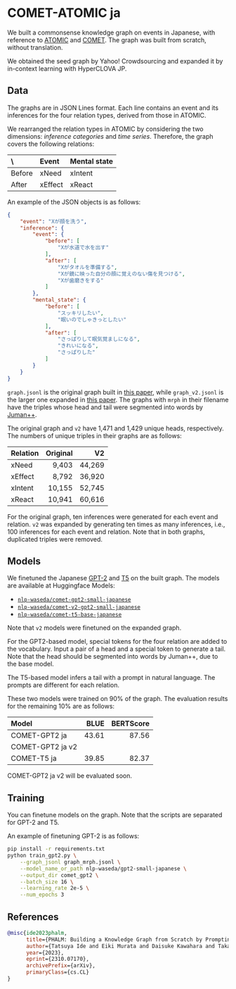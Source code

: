 # COMET-ATOMIC ja

We built a commonsense knowledge graph on events in Japanese, with reference to [ATOMIC](https://allenai.org/data/atomic) and [COMET](https://github.com/atcbosselut/comet-commonsense).
The graph was built from scratch, without translation.

We obtained the seed graph by Yahoo! Crowdsourcing and expanded it by in-context learning with HyperCLOVA JP.

## Data

The graphs are in JSON Lines format.
Each line contains an event and its inferences for the four relation types, derived from those in ATOMIC.

We rearranged the relation types in ATOMIC by considering the two dimensions: *inference categories* and *time series*.
Therefore, the graph covers the following relations:

| \\     | Event   | Mental state |
| :----- | :------ | :----------- |
| Before | xNeed   | xIntent      |
| After  | xEffect | xReact       |

An example of the JSON objects is as follows:

```json
{
    "event": "Xが顔を洗う",
    "inference": {
        "event": {
            "before": [
                "Xが水道で水を出す"
            ],
            "after": [
                "Xがタオルを準備する",
                "Xが鏡に映った自分の顔に覚えのない傷を見つける",
                "Xが歯磨きをする"
            ]
        },
        "mental_state": {
            "before": [
                "スッキリしたい", 
                "眠いのでしゃきっとしたい"
            ],
            "after": [
                "さっぱりして眠気覚ましになる",
                "きれいになる",
                "さっぱりした"
            ]
        }
    }
}
```

`graph.jsonl` is the original graph built in [this paper](https://www.anlp.jp/proceedings/annual_meeting/2023/pdf_dir/B2-5.pdf), while `graph_v2.jsonl` is the larger one expanded in [this paper](https://www.anlp.jp/proceedings/annual_meeting/2023/pdf_dir/B9-1.pdf).
The graphs with `mrph` in their filename have the triples whose head and tail were segmented into words by [Juman++](https://github.com/ku-nlp/jumanpp).

The original graph and `v2` have 1,471 and 1,429 unique heads, respectively.
The numbers of unique triples in their graphs are as follows:

| Relation | Original |     V2 |
| :------- | -------: | -----: |
| xNeed    |    9,403 | 44,269 |
| xEffect  |    8,792 | 36,920 |
| xIntent  |   10,155 | 52,745 |
| xReact   |   10,941 | 60,616 |

For the original graph, ten inferences were generated for each event and relation.
`v2` was expanded by generating ten times as many inferences, i.e., 100 inferences for each event and relation.
Note that in both graphs, duplicated triples were removed.

## Models

We finetuned the Japanese [GPT-2](https://huggingface.co/nlp-waseda/gpt2-small-japanese) and [T5](https://huggingface.co/megagonlabs/t5-base-japanese-web) on the built graph.
The models are available at Huggingface Models:

- [`nlp-waseda/comet-gpt2-small-japanese`](https://huggingface.co/nlp-waseda/comet-gpt2-small-japanese)
- [`nlp-waseda/comet-v2-gpt2-small-japanese`](https://huggingface.co/nlp-waseda/comet-v2-gpt2-small-japanese)
- [`nlp-waseda/comet-t5-base-japanese`](https://huggingface.co/nlp-waseda/comet-t5-base-japanese)

Note that `v2` models were finetuned on the expanded graph.

For the GPT2-based model, special tokens for the four relation are added to the vocabulary.
Input a pair of a head and a special token to generate a tail.
Note that the head should be segmented into words by Juman++, due to the base model.

The T5-based model infers a tail with a prompt in natural language.
The prompts are different for each relation.

These two models were trained on 90% of the graph.
The evaluation results for the remaining 10% are as follows:

| Model            |  BLUE | BERTScore |
| :--------------- | ----: | --------: |
| COMET-GPT2 ja    | 43.61 |     87.56 |
| COMET-GPT2 ja v2 |       |           |
| COMET-T5 ja      | 39.85 |     82.37 |

COMET-GPT2 ja v2 will be evaluated soon.

## Training

You can finetune models on the graph.
Note that the scripts are separated for GPT-2 and T5.

An example of finetuning GPT-2 is as follows:

```bash
pip install -r requirements.txt
python train_gpt2.py \
    --graph_jsonl graph_mrph.jsonl \
    --model_name_or_path nlp-waseda/gpt2-small-japanese \
    --output_dir comet_gpt2 \
    --batch_size 16 \
    --learning_rate 2e-5 \
    --num_epochs 3
```

## References

```bibtex
@misc{ide2023phalm,
      title={PHALM: Building a Knowledge Graph from Scratch by Prompting Humans and a Language Model}, 
      author={Tatsuya Ide and Eiki Murata and Daisuke Kawahara and Takato Yamazaki and Shengzhe Li and Kenta Shinzato and Toshinori Sato},
      year={2023},
      eprint={2310.07170},
      archivePrefix={arXiv},
      primaryClass={cs.CL}
}
```
